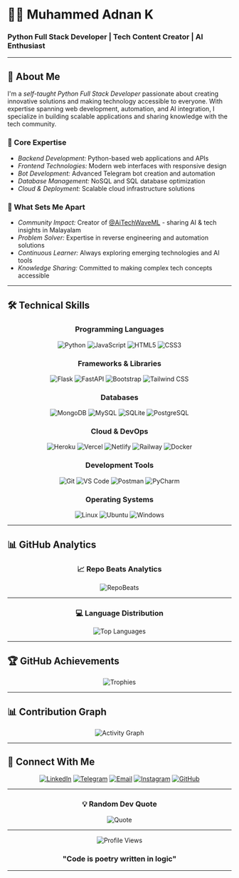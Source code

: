 # 👨‍💻 Muhammed Adnan K
### Python Full Stack Developer | Tech Content Creator | AI Enthusiast

---

## 🚀 About Me

I'm a *self-taught Python Full Stack Developer* passionate about creating innovative solutions and making technology accessible to everyone. With expertise spanning web development, automation, and AI integration, I specialize in building scalable applications and sharing knowledge with the tech community.

### 🎯 Core Expertise
- *Backend Development:* Python-based web applications and APIs
- *Frontend Technologies:* Modern web interfaces with responsive design
- *Bot Development:* Advanced Telegram bot creation and automation
- *Database Management:* NoSQL and SQL database optimization
- *Cloud & Deployment:* Scalable cloud infrastructure solutions

### 🌟 What Sets Me Apart
- *Community Impact:* Creator of [@AiTechWaveML](https://t.me/AITechWaveML) - sharing AI & tech insights in Malayalam
- *Problem Solver:* Expertise in reverse engineering and automation solutions
- *Continuous Learner:* Always exploring emerging technologies and AI tools
- *Knowledge Sharing:* Committed to making complex tech concepts accessible

---

## 🛠 Technical Skills

<div align="center">
  
### Programming Languages


![Python](https://img.shields.io/badge/Python-3776AB?style=for-the-badge&logo=python&logoColor=white)
![JavaScript](https://img.shields.io/badge/JavaScript-F7DF1E?style=for-the-badge&logo=javascript&logoColor=black)
![HTML5](https://img.shields.io/badge/HTML5-E34F26?style=for-the-badge&logo=html5&logoColor=white)
![CSS3](https://img.shields.io/badge/CSS3-1572B6?style=for-the-badge&logo=css3&logoColor=white)


</div>

<div align="center">
  
### Frameworks & Libraries


![Flask](https://img.shields.io/badge/Flask-000000?style=for-the-badge&logo=flask&logoColor=white)
![FastAPI](https://img.shields.io/badge/FastAPI-005571?style=for-the-badge&logo=fastapi&logoColor=white)
![Bootstrap](https://img.shields.io/badge/Bootstrap-7952B3?style=for-the-badge&logo=bootstrap&logoColor=white)
![Tailwind CSS](https://img.shields.io/badge/Tailwind_CSS-38B2AC?style=for-the-badge&logo=tailwind-css&logoColor=white)


</div>

<div align="center">
  
### Databases


![MongoDB](https://img.shields.io/badge/MongoDB-47A248?style=for-the-badge&logo=mongodb&logoColor=white)
![MySQL](https://img.shields.io/badge/MySQL-4479A1?style=for-the-badge&logo=mysql&logoColor=white)
![SQLite](https://img.shields.io/badge/SQLite-003B57?style=for-the-badge&logo=sqlite&logoColor=white)
![PostgreSQL](https://img.shields.io/badge/PostgreSQL-336791?style=for-the-badge&logo=postgresql&logoColor=white)


</div>

<div align="center">
  
### Cloud & DevOps


![Heroku](https://img.shields.io/badge/Heroku-430098?style=for-the-badge&logo=heroku&logoColor=white)
![Vercel](https://img.shields.io/badge/Vercel-000000?style=for-the-badge&logo=vercel&logoColor=white)
![Netlify](https://img.shields.io/badge/Netlify-00C7B7?style=for-the-badge&logo=netlify&logoColor=white)
![Railway](https://img.shields.io/badge/Railway-0B0D0E?style=for-the-badge&logo=railway&logoColor=white)
![Docker](https://img.shields.io/badge/Docker-2496ED?style=for-the-badge&logo=docker&logoColor=white)


</div>


<div align="center">
  
### Development Tools


![Git](https://img.shields.io/badge/Git-F05032?style=for-the-badge&logo=git&logoColor=white)
![VS Code](https://img.shields.io/badge/VS_Code-007ACC?style=for-the-badge&logo=visual-studio-code&logoColor=white)
![Postman](https://img.shields.io/badge/Postman-FF6C37?style=for-the-badge&logo=postman&logoColor=white)
![PyCharm](https://img.shields.io/badge/PyCharm-000000?style=for-the-badge&logo=pycharm&logoColor=white)


</div>

<div align="center">
  
### Operating Systems


![Linux](https://img.shields.io/badge/Linux-FCC624?style=for-the-badge&logo=linux&logoColor=black)
![Ubuntu](https://img.shields.io/badge/Ubuntu-E95420?style=for-the-badge&logo=ubuntu&logoColor=white)
![Windows](https://img.shields.io/badge/Windows-0078D6?style=for-the-badge&logo=windows&logoColor=white)

</div>

---

## 📊 GitHub Analytics

<div align="center">

### 📈 Repo Beats Analytics

<div align="center">

![RepoBeats](https://repobeats.axiom.co/api/embed/fec8e29c45dfdb9c5916f3a7830e1249308d20e1.svg)

</div>

---
<!--### 🔥 Streak Stats
![GitHub Streak](https://github-readme-streak-stats.herokuapp.com/?user=adnanxpkd&theme=tokyonight&hide_border=true&background=1a1b27&stroke=7dcfff&ring=7aa2f7&fire=ff9e64&currStreakNum=bb9af7&sideNums=7dcfff&currStreakLabel=7dcfff&sideLabels=a9b1d6&dates=9ece6a)
-->

### 💻 Language Distribution
![Top Languages](https://github-readme-stats.vercel.app/api/top-langs/?username=adnanxpkd&theme=tokyonight&hide_border=true&layout=compact&custom_title=Most%20Used%20Languages)

</div>

---

## 🏆 GitHub Achievements

<div align="center">

![Trophies](https://github-profile-trophy.vercel.app/?username=adnanxpkd&theme=tokyonight&no-frame=true&no-bg=false&margin-w=4&column=7)

</div>

---

## 📊 Contribution Graph

<div align="center">

![Activity Graph](https://github-readme-activity-graph.vercel.app/graph?username=adnanxpkd&theme=tokyo-night&hide_border=true&area=true)

</div>

---

## 🤝 Connect With Me

<div align="center">

[![LinkedIn](https://img.shields.io/badge/LinkedIn-0077B5?style=for-the-badge&logo=linkedin&logoColor=white)](https://linkedin.com/in/muhammed-adnan-k-88b612281)
[![Telegram](https://img.shields.io/badge/Telegram-2CA5E0?style=for-the-badge&logo=telegram&logoColor=white)](https://t.me/adnanxpkd)
[![Email](https://img.shields.io/badge/Gmail-D14836?style=for-the-badge&logo=gmail&logoColor=white)](mailto:adnanxpkd@gmail.com)
[![Instagram](https://img.shields.io/badge/Instagram-E4405F?style=for-the-badge&logo=instagram&logoColor=white)](https://instagram.com/adnanxpkd)
[![GitHub](https://img.shields.io/badge/GitHub-100000?style=for-the-badge&logo=github&logoColor=white)](https://github.com/adnanxpkd)

</div>

---

<div align="center">

### 💡 Random Dev Quote
![Quote](https://quotes-github-readme.vercel.app/api?type=horizontal&theme=tokyonight)

---

![Profile Views](https://komarev.com/ghpvc/?username=adnanxpkd&style=for-the-badge&color=brightgreen)

### "Code is poetry written in logic"

</div>

---
<!-- Crafted with 💙 by Muhammed Adnan K -->
